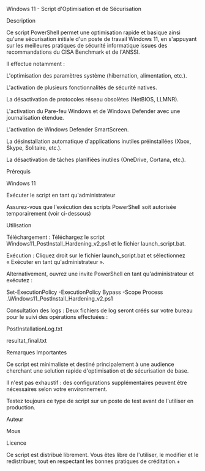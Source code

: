 Windows 11 - Script d'Optimisation et de Sécurisation

Description

Ce script PowerShell permet une optimisation rapide et basique ainsi qu'une sécurisation initiale d'un poste de travail Windows 11, en s'appuyant sur les meilleures pratiques de sécurité informatique issues des recommandations du CISA Benchmark et de l'ANSSI.

Il effectue notamment :

L'optimisation des paramètres système (hibernation, alimentation, etc.).

L'activation de plusieurs fonctionnalités de sécurité natives.

La désactivation de protocoles réseau obsolètes (NetBIOS, LLMNR).

L'activation du Pare-feu Windows et de Windows Defender avec une journalisation étendue.

L'activation de Windows Defender SmartScreen.

La désinstallation automatique d'applications inutiles préinstallées (Xbox, Skype, Solitaire, etc.).

La désactivation de tâches planifiées inutiles (OneDrive, Cortana, etc.).

Prérequis

Windows 11

Exécuter le script en tant qu'administrateur

Assurez-vous que l'exécution des scripts PowerShell soit autorisée temporairement (voir ci-dessous)

Utilisation

Téléchargement : Téléchargez le script Windows11_PostInstall_Hardening_v2.ps1 et le fichier launch_script.bat.

Exécution : Cliquez droit sur le fichier launch_script.bat et sélectionnez « Exécuter en tant qu'administrateur ».

Alternativement, ouvrez une invite PowerShell en tant qu'administrateur et exécutez :

Set-ExecutionPolicy -ExecutionPolicy Bypass -Scope Process
.\Windows11_PostInstall_Hardening_v2.ps1

Consultation des logs : Deux fichiers de log seront créés sur votre bureau pour le suivi des opérations effectuées :

PostInstallationLog.txt

resultat_final.txt

Remarques Importantes

Ce script est minimaliste et destiné principalement à une audience cherchant une solution rapide d'optimisation et de sécurisation de base.

Il n'est pas exhaustif : des configurations supplémentaires peuvent être nécessaires selon votre environnement.

Testez toujours ce type de script sur un poste de test avant de l'utiliser en production.

Auteur

Mous

Licence

Ce script est distribué librement. Vous êtes libre de l'utiliser, le modifier et le redistribuer, tout en respectant les bonnes pratiques de créditation.+
